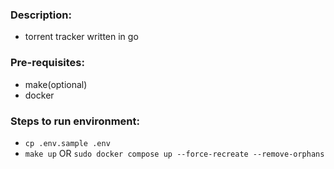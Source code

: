 ### Description:
- torrent tracker written in go

### Pre-requisites:
- make(optional)
- docker

### Steps to run environment:
- `cp .env.sample .env`
- `make up` OR `sudo docker compose up --force-recreate --remove-orphans`
